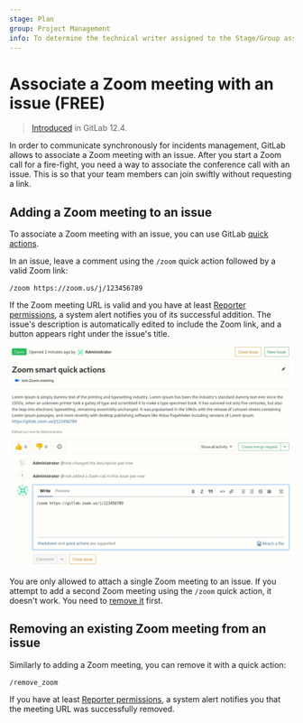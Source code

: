 ```yaml
---
stage: Plan
group: Project Management
info: To determine the technical writer assigned to the Stage/Group associated with this page, see https://about.gitlab.com/handbook/engineering/ux/technical-writing/#assignments
---
```


# Associate a Zoom meeting with an issue **(FREE)**

> [Introduced](https://gitlab.com/gitlab-org/gitlab/-/merge_requests/16609) in GitLab 12.4.

In order to communicate synchronously for incidents management,
GitLab allows to associate a Zoom meeting with an issue.
After you start a Zoom call for a fire-fight, you need a way to
associate the conference call with an issue. This is so that your
team members can join swiftly without requesting a link.

## Adding a Zoom meeting to an issue

To associate a Zoom meeting with an issue, you can use GitLab
[quick actions](../quick_actions.md#issues-merge-requests-and-epics).

In an issue, leave a comment using the `/zoom` quick action followed by a valid Zoom link:

```shell
/zoom https://zoom.us/j/123456789
```

If the Zoom meeting URL is valid and you have at least [Reporter permissions](../../permissions.md),
a system alert notifies you of its successful addition.
The issue's description is automatically edited to include the Zoom link, and a button
appears right under the issue's title.

![Link Zoom Call in Issue](img/zoom-quickaction-button.png)

You are only allowed to attach a single Zoom meeting to an issue. If you attempt
to add a second Zoom meeting using the `/zoom` quick action, it doesn't work. You
need to [remove it](#removing-an-existing-zoom-meeting-from-an-issue) first.

## Removing an existing Zoom meeting from an issue

Similarly to adding a Zoom meeting, you can remove it with a quick action:

```shell
/remove_zoom
```

If you have at least [Reporter permissions](../../permissions.md),
a system alert notifies you that the meeting URL was successfully removed.
